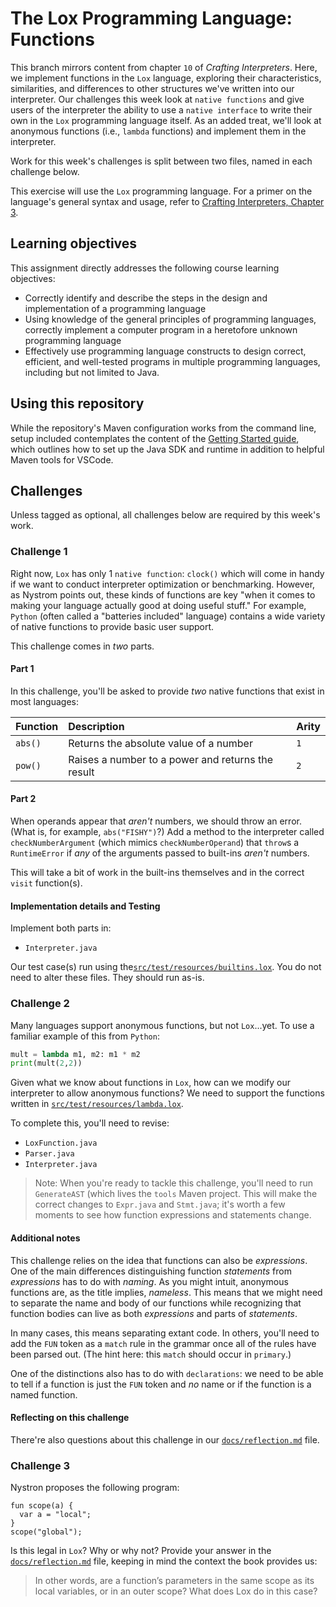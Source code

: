 # The Lox Programming Language: Functions

This branch mirrors content from chapter `10` of _Crafting Interpreters_. Here, we implement functions in the `Lox`
language, exploring their characteristics, similarities, and differences to other structures we've written into
our interpreter. Our challenges this week look at `native functions` and give users of the interpreter the ability
to use a `native interface` to write their own in the `Lox` programming language itself. As an added treat, we'll
look at anonymous functions (i.e., `lambda` functions) and implement them in the interpreter. 

Work for this week's challenges is split between two files, named in each challenge below.

This exercise will use the `Lox` programming language. For a primer on the language's general syntax and usage, 
refer to  [Crafting Interpreters, Chapter 3](https://www.craftinginterpreters.com/the-lox-language.html).

## Learning objectives

This assignment directly addresses the following course learning objectives:

* Correctly identify and describe the steps in the design and implementation of a programming language
* Using knowledge of the general principles of programming languages, correctly implement a computer program in a heretofore unknown programming language
* Effectively use programming language constructs to design correct, efficient, and well-tested programs in multiple programming languages, including but not limited to Java.

## Using this repository

While the repository's Maven configuration works from the command line, setup included contemplates
the content of the [Getting Started guide](wiki/Getting-Started), which outlines how to set
up the Java SDK and runtime in addition to helpful Maven tools for VSCode.

## Challenges

Unless tagged as optional, all challenges below are required by this week's work.

### Challenge 1

Right now, `Lox` has only 1 `native function`: `clock()` which will come in handy if we want to conduct
interpreter optimization or benchmarking. However, as Nystrom points out, these kinds of functions are
key "when it comes to making your language actually good at doing useful stuff." For example, `Python`
(often called a "batteries included" language) contains a wide variety of native functions to provide
basic user support.

This challenge comes in _two_ parts.

#### Part 1

In this challenge, you'll be asked to provide _two_ native functions that exist in most languages:

|Function |Description |Arity |
|:--------|:-----------|:-----|
|`abs()`  |Returns the absolute value of a number | `1` |
|`pow()`  |Raises a number to a power and returns the result | `2` |

#### Part 2

When operands appear that _aren't_ numbers, we should throw an error. (What is, for example, `abs("FISHY")`?)
Add a method to the interpreter called `checkNumberArgument` (which mimics `checkNumberOperand`) that `throw`s
a `RuntimeError` if _any_ of the arguments passed to built-ins _aren't_ numbers. 

This will take a bit of work in the built-ins themselves and in the correct `visit` function(s).

#### Implementation details and Testing

Implement both parts in:

* `Interpreter.java`

Our test case(s) run using the[`src/test/resources/builtins.lox`](src/test/resources/builtins.lox). You 
do not need to alter these files. They should run as-is.

### Challenge 2

Many languages support anonymous functions, but not `Lox`...yet. To use a familiar example of this from `Python`:
```python
mult = lambda m1, m2: m1 * m2
print(mult(2,2))
```
Given what we know about functions in `Lox`, how can we modify our interpreter to allow anonymous
functions? We need to support the functions written in [`src/test/resources/lambda.lox`](src/test/resources/lambda.lox).

To complete this, you'll need to revise:

* `LoxFunction.java`
* `Parser.java`
* `Interpreter.java`

> Note: When you're ready to tackle this challenge, you'll need to run `GenerateAST` (which lives
> the `tools` Maven project. This will make the correct changes to `Expr.java` and `Stmt.java`; it's
> worth a few moments to see how function expressions and statements change.

#### Additional notes

This challenge relies on the idea that functions can also be _expressions_. One of the main differences
distinguishing function _statements_ from _expressions_ has to do with _naming_. As you might intuit, 
anonymous functions are, as the title implies, _nameless_. This means that we might need to separate 
the name and body of our functions while recognizing that function bodies can live as both _expressions_
and parts of _statements_.

In many cases, this means separating extant code. In others, you'll need to add the `FUN` token as a
`match` rule in the grammar once all of the rules have been parsed out. (The hint here: this `match`
should occur in `primary`.)

One of the distinctions also has to do with `declarations`: we need to be able to tell if a function
is just the `FUN` token and _no_ name or if the function is a named function.

#### Reflecting on this challenge

There're also questions about this challenge in our [`docs/reflection.md`](docs/reflection.md) file.

### Challenge 3

Nystron proposes the following program:
```
fun scope(a) {
  var a = "local";
}
scope("global");
```
Is this legal in `Lox`? Why or why not? Provide your answer in the [`docs/reflection.md`](docs/reflection.md) file,
keeping in mind the context the book provides us:

> In other words, are a function’s parameters in the same scope as its local variables, or in an outer scope? What does Lox do
> in this case?
